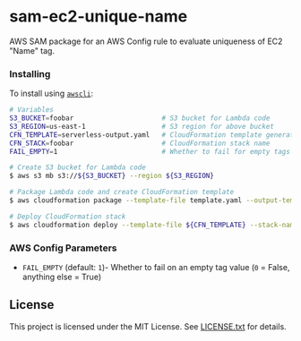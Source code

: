 # sam-ec2-unique-name

AWS SAM package for an AWS Config rule to evaluate uniqueness of EC2 "Name" tag.

### Installing

To install using [`awscli`](http://docs.aws.amazon.com/cli/latest/userguide/installing.html):

```bash
# Variables
S3_BUCKET=foobar                      # S3 bucket for Lambda code
S3_REGION=us-east-1                   # S3 region for above bucket
CFN_TEMPLATE=serverless-output.yaml   # CloudFormation template generated
CFN_STACK=foobar                      # CloudFormation stack name
FAIL_EMPTY=1                          # Whether to fail for empty tags (0=False, 1=True)

# Create S3 bucket for Lambda code
$ aws s3 mb s3://${S3_BUCKET} --region ${S3_REGION}

# Package Lambda code and create CloudFormation template
$ aws cloudformation package --template-file template.yaml --output-template-file ${CFN_TEMPLATE} --s3-bucket ${S3_BUCKET}

# Deploy CloudFormation stack
$ aws cloudformation deploy --template-file ${CFN_TEMPLATE} --stack-name ${S3_BUCKET} --capabilities CAPABILITY_IAM --parameter-overrides FailEmpty=${FAIL_EMPTY}

```

### AWS Config Parameters

* `FAIL_EMPTY` (default: `1`)- Whether to fail on an empty tag value (`0` = False, anything else = True)

## License

This project is licensed under the MIT License. See [LICENSE.txt](LICENSE.txt) for details.
